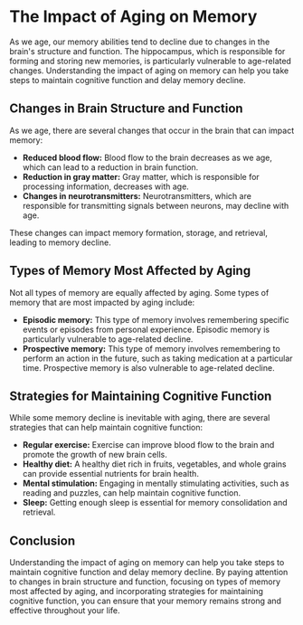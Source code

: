 The Impact of Aging on Memory
========================================================================

As we age, our memory abilities tend to decline due to changes in the brain's structure and function. The hippocampus, which is responsible for forming and storing new memories, is particularly vulnerable to age-related changes. Understanding the impact of aging on memory can help you take steps to maintain cognitive function and delay memory decline.

Changes in Brain Structure and Function
---------------------------------------

As we age, there are several changes that occur in the brain that can impact memory:

* **Reduced blood flow:** Blood flow to the brain decreases as we age, which can lead to a reduction in brain function.
* **Reduction in gray matter:** Gray matter, which is responsible for processing information, decreases with age.
* **Changes in neurotransmitters:** Neurotransmitters, which are responsible for transmitting signals between neurons, may decline with age.

These changes can impact memory formation, storage, and retrieval, leading to memory decline.

Types of Memory Most Affected by Aging
--------------------------------------

Not all types of memory are equally affected by aging. Some types of memory that are most impacted by aging include:

* **Episodic memory:** This type of memory involves remembering specific events or episodes from personal experience. Episodic memory is particularly vulnerable to age-related decline.
* **Prospective memory:** This type of memory involves remembering to perform an action in the future, such as taking medication at a particular time. Prospective memory is also vulnerable to age-related decline.

Strategies for Maintaining Cognitive Function
---------------------------------------------

While some memory decline is inevitable with aging, there are several strategies that can help maintain cognitive function:

* **Regular exercise:** Exercise can improve blood flow to the brain and promote the growth of new brain cells.
* **Healthy diet:** A healthy diet rich in fruits, vegetables, and whole grains can provide essential nutrients for brain health.
* **Mental stimulation:** Engaging in mentally stimulating activities, such as reading and puzzles, can help maintain cognitive function.
* **Sleep:** Getting enough sleep is essential for memory consolidation and retrieval.

Conclusion
----------

Understanding the impact of aging on memory can help you take steps to maintain cognitive function and delay memory decline. By paying attention to changes in brain structure and function, focusing on types of memory most affected by aging, and incorporating strategies for maintaining cognitive function, you can ensure that your memory remains strong and effective throughout your life.
